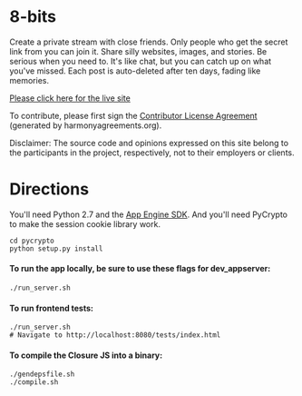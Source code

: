 # 8-bits

Create a private stream with close friends. Only people who get the secret link from you can join it. Share silly websites, images, and stories. Be serious when you need to. It's like chat, but you can catch up on what you've missed. Each post is auto-deleted after ten days, fading like memories.

[Please click here for the live site](https://www.8-bits.us)

To contribute, please first sign the [Contributor License Agreement](https://docs.google.com/spreadsheet/viewform?formkey=dDkyUzJuVk0tT0RIR244cVBKWDdOWUE6MQ#gid=0) (generated by harmonyagreements.org).

Disclaimer: The source code and opinions expressed on this site belong to the
participants in the project, respectively, not to their employers or clients.


# Directions

You'll need Python 2.7 and the [App Engine SDK](https://developers.google.com/appengine/downloads). And you'll need PyCrypto to make the session cookie library work.

    cd pycrypto
    python setup.py install

#### To run the app locally, be sure to use these flags for dev_appserver:

    ./run_server.sh

####  To run frontend tests:

    ./run_server.sh
    # Navigate to http://localhost:8080/tests/index.html

#### To compile the Closure JS into a binary:

    ./gendepsfile.sh
    ./compile.sh
